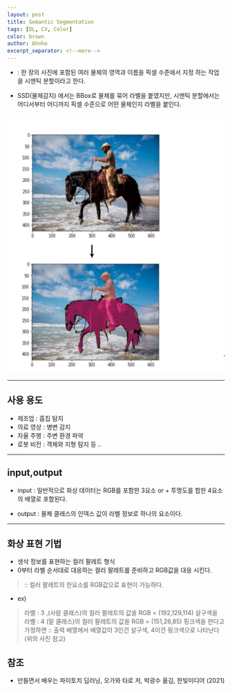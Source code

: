 ```yaml
---
layout: post
title: Semantic Segmentation
tags: [DL, CV, Color]
color: brown
author: Ahnho
excerpt_separator: <!--more-->
---
```

-  : 한 장의 사진에 포함된 여러 물체의 영역과 이름을 픽셀 수준에서 지정 하는 작업을 시멘틱 분할이라고 한다. 

- SSD(물체감지) 에서는 BBox로 물체를 묶어 라벨을 붙였지만,  시맨틱 분할에서는 어디서부터 어디까지 픽셀 수준으로 어떤 물체인지 라벨을 붙인다.

<!--more-->

<img src= "/image/SS.png" width="600px" height="600px" title="image"/>

---


## 사용 용도
- 제조업 : 흠집 탐지
- 의료 영상 : 병변 감지
- 자율 주행 : 주변 환경 파악
- 로봇 비전 : 객체와 지형 탐지 등 ..

---

## input,output

- input : 일반적으로 화상 데이터는 RGB를 포함한 3요소 or + 투명도를 합한 4요소의 배열로 포함된다.

- output :  물체 클래스의 인덱스 값이 라벨 정보로 하나의 요소이다.


---

## 화상 표현 기법

- 생삭 정보를 표현하는 컬러 팔레트 형식
- 0부터 라벨 순서대로 대응하는  컬러 팔레트를 준비하고 RGB값을 대응 시킨다.

> :: 컬러 팔레트의 한요소를 RGB값으로 표현이 가능하다.

- ex) 

> 라벨 : 3 ,(사람 클래스)의 컬러 팔레트의 값을 RGB = (192,129,114) 살구색을
> 라벨 : 4 (말 클래스)의 컬러 팔레트의 값을 RGB = (151,26,85) 핑크색을 한다고 가정하면
> :: 출력 배열에서 배열값이 3인건 살구색, 4이건 핑크색으로 나타난다 (위의 사진 참고)


## 참조

- 만들면서 배우는 파이토치 딥러닝, 오가와 타로 저, 박광수 옮김, 한빛미디어 (2021)
